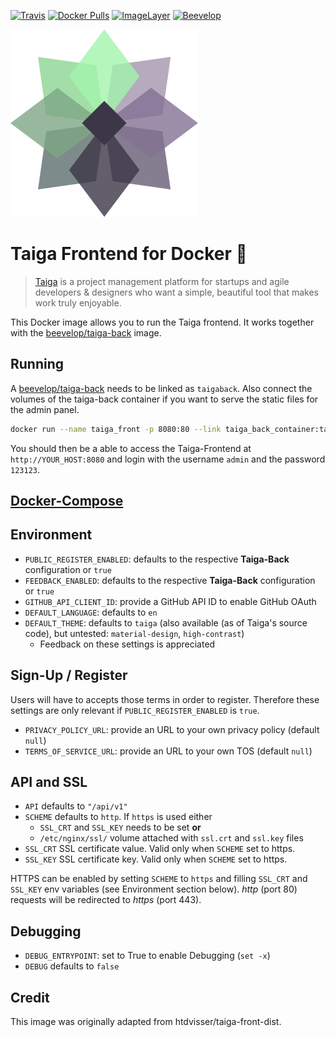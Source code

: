 [![Travis](https://img.shields.io/travis/beevelop/docker-taiga-front/alpine.svg?style=flat-square)](https://travis-ci.org/beevelop/docker-taiga-front)
[![Docker Pulls](https://img.shields.io/docker/pulls/beevelop/taiga-front.svg?style=flat-square)](https://links.beevelop.com/d-taiga-front)
[![ImageLayer](https://badge.imagelayers.io/beevelop/taiga-front:alpine.svg)](https://imagelayers.io/?images=beevelop/taiga-front:alpine)
[![Beevelop](https://links.beevelop.com/honey-badge)](https://beevelop.com)


![beevelop/taiga-front](/taiga.png?raw=true)
# Taiga Frontend for Docker :whale:
> [Taiga](https://taiga.io/) is a project management platform for startups and agile developers & designers who want a simple, beautiful tool that makes work truly enjoyable.

This Docker image allows you to run the Taiga frontend. It works together with the [beevelop/taiga-back](https://registry.hub.docker.com/u/beevelop/taiga-back/) image.

## Running
A [beevelop/taiga-back](https://registry.hub.docker.com/u/beevelop/taiga-back/) needs to be linked as `taigaback`.
Also connect the volumes of the taiga-back container if you want to serve the static files for the admin panel.

```bash
docker run --name taiga_front -p 8080:80 --link taiga_back_container:taigaback --volumes-from taiga_back_container beevelop/taiga-front
```

You should then be a able to access the Taiga-Frontend at `http://YOUR_HOST:8080` and login with the username `admin` and the password `123123`.

## [Docker-Compose](https://gist.github.com/beevelop/1975674c22ce8948c895#file-docker-compose-yml)

## Environment
* `PUBLIC_REGISTER_ENABLED`: defaults to the respective **Taiga-Back** configuration or `true`
* `FEEDBACK_ENABLED`: defaults to the respective **Taiga-Back** configuration or `true`
* `GITHUB_API_CLIENT_ID`: provide a GitHub API ID to enable GitHub OAuth
* `DEFAULT_LANGUAGE`: defaults to `en`
* `DEFAULT_THEME`: defaults to `taiga` (also available (as of Taiga's source code), but untested: `material-design`, `high-contrast`)
  * Feedback on these settings is appreciated

## Sign-Up / Register
Users will have to accepts those terms in order to register.
Therefore these settings are only relevant if `PUBLIC_REGISTER_ENABLED` is `true`.
* `PRIVACY_POLICY_URL`: provide an URL to your own privacy policy (default `null`)
* `TERMS_OF_SERVICE_URL`: provide an URL to your own TOS (default `null`)

## API and SSL
* ``API`` defaults to ``"/api/v1"``
* ``SCHEME`` defaults to ``http``. If ``https`` is used either
  * ``SSL_CRT`` and ``SSL_KEY`` needs to be set **or**
  * ``/etc/nginx/ssl/`` volume attached with ``ssl.crt`` and ``ssl.key`` files
* ``SSL_CRT`` SSL certificate value. Valid only when ``SCHEME`` set to https.
* ``SSL_KEY`` SSL certificate key. Valid only when ``SCHEME`` set to https.

HTTPS can be enabled by setting ``SCHEME`` to ``https`` and filling ``SSL_CRT``
and ``SSL_KEY`` env variables (see Environment section below). *http* (port 80)
requests will be redirected to *https* (port 443).

## Debugging
* ``DEBUG_ENTRYPOINT``: set to True to enable Debugging (`set -x`)
* ``DEBUG`` defaults to ``false``

## Credit
This image was originally adapted from htdvisser/taiga-front-dist.
